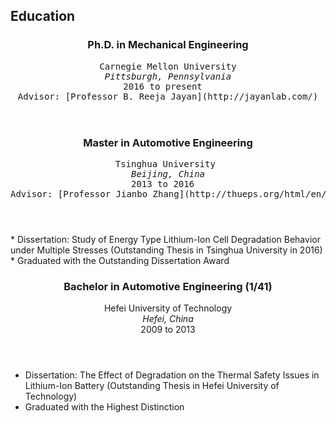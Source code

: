 <section class="thirteen columns" markdown="1">

# Education

<article>
<header>
<h1>Ph.D. in Mechanical Engineering</h1>
<pre>
<span>Carnegie Mellon University</span>
<span><address>Pittsburgh, Pennsylvania</address><time>2016 to present</time></span>  
<span>Advisor: [Professor B. Reeja Jayan](http://jayanlab.com/)</span>
</header>
</article>
</pre>

<article markdown="1">
<header>
<h1>Master in Automotive Engineering</h1>
<pre>
<span>Tsinghua University </span>
<span><address>Beijing, China</address><time>2013 to 2016</time></span>  
<span>Advisor: [Professor Jianbo Zhang](http://thueps.org/html/en/)</span>
</header>
* Dissertation: Study of Energy Type Lithium-Ion Cell Degradation Behavior under Multiple Stresses (Outstanding Thesis in Tsinghua University in 2016)
* Graduated with the Outstanding Dissertation Award
</pre>
</article>
<article markdown="1">
<header>
<h1>Bachelor in Automotive Engineering (1/41)</h1>
<span>Hefei University of Technology</span>
<span><address>Hefei, China</address><time>2009 to 2013</time></span>
</header>

* Dissertation: The Effect of Degradation on the Thermal Safety Issues in Lithium-Ion Battery (Outstanding Thesis in Hefei University of Technology)
* Graduated with the Highest Distinction

</article>
</section>
